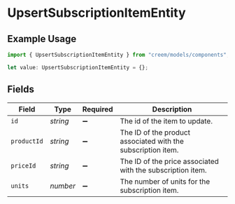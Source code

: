 # UpsertSubscriptionItemEntity

## Example Usage

```typescript
import { UpsertSubscriptionItemEntity } from "creem/models/components";

let value: UpsertSubscriptionItemEntity = {};
```

## Fields

| Field                                                        | Type                                                         | Required                                                     | Description                                                  |
| ------------------------------------------------------------ | ------------------------------------------------------------ | ------------------------------------------------------------ | ------------------------------------------------------------ |
| `id`                                                         | *string*                                                     | :heavy_minus_sign:                                           | The id of the item to update.                                |
| `productId`                                                  | *string*                                                     | :heavy_minus_sign:                                           | The ID of the product associated with the subscription item. |
| `priceId`                                                    | *string*                                                     | :heavy_minus_sign:                                           | The ID of the price associated with the subscription item.   |
| `units`                                                      | *number*                                                     | :heavy_minus_sign:                                           | The number of units for the subscription item.               |